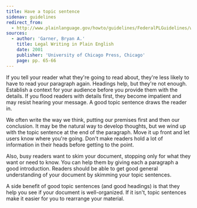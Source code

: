 ```yaml
---
title: Have a topic sentence
sidenav: guidelines
redirect_from:
  - http://www.plainlanguage.gov/howto/guidelines/FederalPLGuidelines/writeTopic.cfm
sources:
  - author: 'Garner, Bryan A.'
    title: Legal Writing in Plain English
    date: 2001
    publisher: 'University of Chicago Press, Chicago'
    page: pp. 65-66
---
```


If you tell your reader what they're going to read about, they're less likely to have to read your paragraph again. Headings help, but they're not enough. Establish a context for your audience before you provide them with the details. If you flood readers with details first, they become impatient and may resist hearing your message. A good topic sentence draws the reader in.

We often write the way we think, putting our premises first and then our conclusion. It may be the natural way to develop thoughts, but we wind up with the topic sentence at the end of the paragraph. Move it up front and let users know where you're going. Don't make readers hold a lot of information in their heads before getting to the point.

Also, busy readers want to skim your document, stopping only for what they want or need to know. You can help them by giving each a paragraph a good introduction. Readers should be able to get good general understanding of your document by skimming your topic sentences.

A side benefit of good topic sentences (and good headings) is that they help you see if your document is well-organized. If it isn't, topic sentences make it easier for you to rearrange your material.
